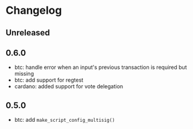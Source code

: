 # Changelog

## Unreleased

## 0.6.0
- btc: handle error when an input's previous transaction is required but missing
- btc: add support for regtest
- cardano: added support for vote delegation

## 0.5.0

- btc: add `make_script_config_multisig()`
